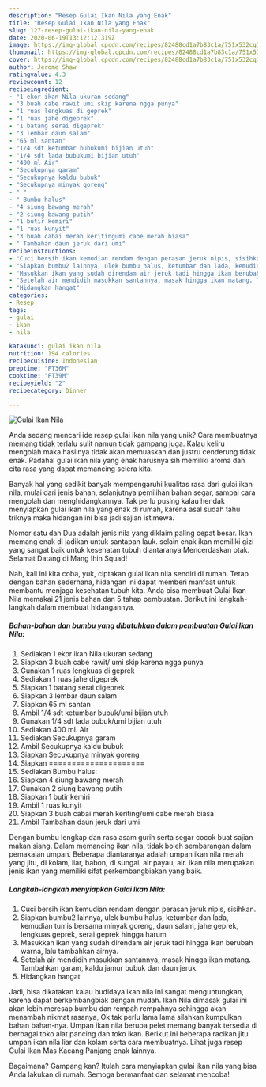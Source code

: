 ```yaml
---
description: "Resep Gulai Ikan Nila yang Enak"
title: "Resep Gulai Ikan Nila yang Enak"
slug: 127-resep-gulai-ikan-nila-yang-enak
date: 2020-06-19T13:12:12.319Z
image: https://img-global.cpcdn.com/recipes/82488cd1a7b83c1a/751x532cq70/gulai-ikan-nila-foto-resep-utama.jpg
thumbnail: https://img-global.cpcdn.com/recipes/82488cd1a7b83c1a/751x532cq70/gulai-ikan-nila-foto-resep-utama.jpg
cover: https://img-global.cpcdn.com/recipes/82488cd1a7b83c1a/751x532cq70/gulai-ikan-nila-foto-resep-utama.jpg
author: Jerome Shaw
ratingvalue: 4.3
reviewcount: 12
recipeingredient:
- "1 ekor ikan Nila ukuran sedang"
- "3 buah cabe rawit umi skip karena ngga punya"
- "1 ruas lengkuas di geprek"
- "1 ruas jahe digeprek"
- "1 batang serai digeprek"
- "3 lembar daun salam"
- "65 ml santan"
- "1/4 sdt ketumbar bubukumi bijian utuh"
- "1/4 sdt lada bubukumi bijian utuh"
- "400 ml Air"
- "Secukupnya garam"
- "Secukupnya kaldu bubuk"
- "Secukupnya minyak goreng"
- " "
- " Bumbu halus"
- "4 siung bawang merah"
- "2 siung bawang putih"
- "1 butir kemiri"
- "1 ruas kunyit"
- "3 buah cabai merah keritingumi cabe merah biasa"
- " Tambahan daun jeruk dari umi"
recipeinstructions:
- "Cuci bersih ikan kemudian rendam dengan perasan jeruk nipis, sisihkan."
- "Siapkan bumbu2 lainnya, ulek bumbu halus, ketumbar dan lada, kemudian tumis bersama minyak goreng, daun salam, jahe geprek, lengkuas geprek, serai geprek hingga harum"
- "Masukkan ikan yang sudah direndam air jeruk tadi hingga ikan berubah warna, lalu tambahkan airnya."
- "Setelah air mendidih masukkan santannya, masak hingga ikan matang. Tambahkan garam, kaldu jamur bubuk dan daun jeruk."
- "Hidangkan hangat"
categories:
- Resep
tags:
- gulai
- ikan
- nila

katakunci: gulai ikan nila 
nutrition: 194 calories
recipecuisine: Indonesian
preptime: "PT36M"
cooktime: "PT39M"
recipeyield: "2"
recipecategory: Dinner

---
```



![Gulai Ikan Nila](https://img-global.cpcdn.com/recipes/82488cd1a7b83c1a/751x532cq70/gulai-ikan-nila-foto-resep-utama.jpg)

Anda sedang mencari ide resep gulai ikan nila yang unik? Cara membuatnya memang tidak terlalu sulit namun tidak gampang juga. Kalau keliru mengolah maka hasilnya tidak akan memuaskan dan justru cenderung tidak enak. Padahal gulai ikan nila yang enak harusnya sih memiliki aroma dan cita rasa yang dapat memancing selera kita.

Banyak hal yang sedikit banyak mempengaruhi kualitas rasa dari gulai ikan nila, mulai dari jenis bahan, selanjutnya pemilihan bahan segar, sampai cara mengolah dan menghidangkannya. Tak perlu pusing kalau hendak menyiapkan gulai ikan nila yang enak di rumah, karena asal sudah tahu triknya maka hidangan ini bisa jadi sajian istimewa.

Nomor satu dan Dua adalah jenis nila yang diklaim paling cepat besar. Ikan memang enak di jadikan untuk santapan lauk. selain enak ikan memiliki gizi yang sangat baik untuk kesehatan tubuh diantaranya Mencerdaskan otak. Selamat Datang di Mang Ihin Squad!


Nah, kali ini kita coba, yuk, ciptakan gulai ikan nila sendiri di rumah. Tetap dengan bahan sederhana, hidangan ini dapat memberi manfaat untuk membantu menjaga kesehatan tubuh kita. Anda bisa membuat Gulai Ikan Nila memakai 21 jenis bahan dan 5 tahap pembuatan. Berikut ini langkah-langkah dalam membuat hidangannya.

<!--inarticleads1-->

##### Bahan-bahan dan bumbu yang dibutuhkan dalam pembuatan Gulai Ikan Nila:

1. Sediakan 1 ekor ikan Nila ukuran sedang
1. Siapkan 3 buah cabe rawit/ umi skip karena ngga punya
1. Gunakan 1 ruas lengkuas di geprek
1. Sediakan 1 ruas jahe digeprek
1. Siapkan 1 batang serai digeprek
1. Siapkan 3 lembar daun salam
1. Siapkan 65 ml santan
1. Ambil 1/4 sdt ketumbar bubuk/umi bijian utuh
1. Gunakan 1/4 sdt lada bubuk/umi bijian utuh
1. Sediakan 400 ml. Air
1. Sediakan Secukupnya garam
1. Ambil Secukupnya kaldu bubuk
1. Siapkan Secukupnya minyak goreng
1. Siapkan  =====================
1. Sediakan  Bumbu halus:
1. Siapkan 4 siung bawang merah
1. Gunakan 2 siung bawang putih
1. Siapkan 1 butir kemiri
1. Ambil 1 ruas kunyit
1. Siapkan 3 buah cabai merah keriting/umi cabe merah biasa
1. Ambil  Tambahan daun jeruk dari umi


Dengan bumbu lengkap dan rasa asam gurih serta segar cocok buat sajian makan siang. Dalam memancing ikan nila, tidak boleh sembarangan dalam pemakaian umpan. Beberapa diantaranya adalah umpan ikan nila merah yang jitu, di kolam, liar, babon, di sungai, air payau, air. Ikan nila merupakan jenis ikan yang memiliki sifat perkembangbiakan yang baik. 

<!--inarticleads2-->

##### Langkah-langkah menyiapkan Gulai Ikan Nila:

1. Cuci bersih ikan kemudian rendam dengan perasan jeruk nipis, sisihkan.
1. Siapkan bumbu2 lainnya, ulek bumbu halus, ketumbar dan lada, kemudian tumis bersama minyak goreng, daun salam, jahe geprek, lengkuas geprek, serai geprek hingga harum
1. Masukkan ikan yang sudah direndam air jeruk tadi hingga ikan berubah warna, lalu tambahkan airnya.
1. Setelah air mendidih masukkan santannya, masak hingga ikan matang. Tambahkan garam, kaldu jamur bubuk dan daun jeruk.
1. Hidangkan hangat


Jadi, bisa dikatakan kalau budidaya ikan nila ini sangat menguntungkan, karena dapat berkembangbiak dengan mudah. Ikan Nila dimasak gulai ini akan lebih meresap bumbu dan rempah rempahnya sehingga akan menambah nikmat rasanya, Ok tak perlu lama lama silahkan kumpulkan bahan bahan-nya. Umpan ikan nila berupa pelet memang banyak tersedia di berbagai toko alat pancing dan toko ikan. Berikut ini beberapa racikan jitu umpan ikan nila liar dan kolam serta cara membuatnya. Lihat juga resep Gulai Ikan Mas Kacang Panjang enak lainnya. 

Bagaimana? Gampang kan? Itulah cara menyiapkan gulai ikan nila yang bisa Anda lakukan di rumah. Semoga bermanfaat dan selamat mencoba!
